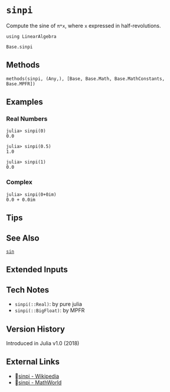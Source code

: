 # `sinpi`

Compute the sine of `π*x`, where `x` expressed in half-revolutions.

```@setup repl_only
using LinearAlgebra
```
```@docs
Base.sinpi
```


## Methods

```@repl
methods(sinpi, (Any,), [Base, Base.Math, Base.MathConstants, Base.MPFR])
```


## Examples

### Real Numbers
```jldoctest
julia> sinpi(0)
0.0

julia> sinpi(0.5)
1.0

julia> sinpi(1)
0.0
```

### Complex
```jldoctest
julia> sinpi(0+0im)
0.0 + 0.0im
```

## Tips


## See Also

[`sin`](@ref)


## Extended Inputs


## Tech Notes

- `sinpi(::Real)`: by pure julia
- `sinpi(::BigFloat)`: by MPFR


## Version History

Introduced in Julia v1.0 (2018)


## External Links
- 🔗[sinpi - Wikipedia](https://en.wikipedia.org/wiki/ )
- 🔗[sinpi - MathWorld](https://mathworld.wolfram.com/ )
